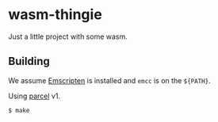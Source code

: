 # wasm-thingie

Just a little project with some wasm.

## Building

We assume [Emscripten](https://emscripten.org/) is installed and `emcc` is on the `${PATH}`.

Using [parcel](https://parceljs.org) v1.

```console
$ make
```

